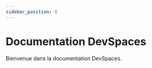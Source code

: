 ```yaml
---
sidebar_position: 0
---
```


# Documentation DevSpaces

Bienvenue dans la documentation DevSpaces.

